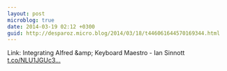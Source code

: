 ```yaml
---
layout: post
microblog: true
date: 2014-03-19 02:12 +0300
guid: http://desparoz.micro.blog/2014/03/18/t446061644570169344.html
---
```

Link: Integrating Alfred &amp;amp; Keyboard Maestro - Ian Sinnott [t.co/NLU1JGUc3...](http://t.co/NLU1JGUc33)
